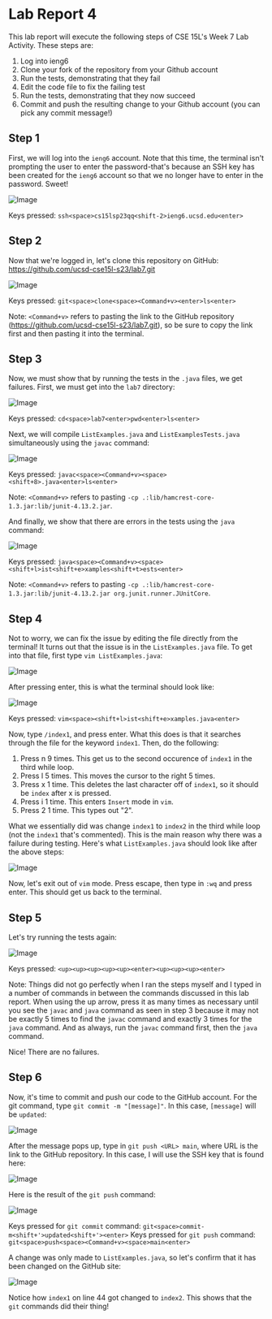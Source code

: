 # Lab Report 4

This lab report will execute the following steps of CSE 15L's Week 7 Lab Activity. These steps are:
1. Log into ieng6
2. Clone your fork of the repository from your Github account
3. Run the tests, demonstrating that they fail
4. Edit the code file to fix the failing test
5. Run the tests, demonstrating that they now succeed
6. Commit and push the resulting change to your Github account (you can pick any commit message!)

## Step 1

First, we will log into the `ieng6` account. Note that this time, the terminal isn't prompting the user to enter the password-that's because an SSH key has been created for the `ieng6` account so that we no longer have to enter in the password. Sweet! 

![Image](ieng6login.png)

Keys pressed: `ssh<space>cs15lsp23qq<shift-2>ieng6.ucsd.edu<enter>`

## Step 2

Now that we're logged in, let's clone this repository on GitHub: https://github.com/ucsd-cse15l-s23/lab7.git 

![Image](gitclonelab7.png)

Keys pressed: `git<space>clone<space><Command+v><enter>ls<enter>`

Note: `<Command+v>` refers to pasting the link to the GitHub repository (https://github.com/ucsd-cse15l-s23/lab7.git), so be sure to copy the link first and then pasting it into the terminal. 

## Step 3
  
Now, we must show that by running the tests in the `.java` files, we get failures. First, we must get into the `lab7` directory:
  
![Image](cdlab7pwdls.png)
  
Keys pressed: `cd<space>lab7<enter>pwd<enter>ls<enter>`

Next, we will compile `ListExamples.java` and `ListExamplesTests.java` simultaneously using the `javac` command:

![Image](compile.png)

Keys pressed: `javac<space><Command+v><space><shift+8>.java<enter>ls<enter>`

Note: `<Command+v>` refers to pasting `-cp .:lib/hamcrest-core-1.3.jar:lib/junit-4.13.2.jar`. 

And finally, we show that there are errors in the tests using the `java` command:

![Image](failure.png)

Keys pressed: `java<space><Command+v><space><shift+l>ist<shift+e>xamples<shift+t>ests<enter>`

Note: `<Command+v>` refers to pasting `-cp .:lib/hamcrest-core-1.3.jar:lib/junit-4.13.2.jar org.junit.runner.JUnitCore`. 

## Step 4

Not to worry, we can fix the issue by editing the file directly from the terminal! It turns out that the issue is in the `ListExamples.java` file. To get into that file, first type `vim ListExamples.java`:

![Image](vim_command.png)

After pressing enter, this is what the terminal should look like:
  
![Image](editListExamples.png)
  
Keys pressed: `vim<space><shift+l>ist<shift+e>xamples.java<enter>`

Now, type `/index1`, and press enter. What this does is that it searches through the file for the keyword `index1`. Then, do the following:
1. Press n 9 times. This get us to the second occurence of `index1` in the third while loop. 
2. Press l 5 times. This moves the cursor to the right 5 times. 
3. Press x 1 time. This deletes the last character off of `index1`, so it should be `index` after x is pressed.
4. Press i 1 time. This enters `Insert` mode in `vim`.
5. Press 2 1 time. This types out "2". 
  
What we essentially did was change `index1` to `index2` in the third while loop (not the `index1` that's commented). This is the main reason why there was a failure during testing. Here's what `ListExamples.java` should look like after the above steps:

![Image](edits.png)

Now, let's exit out of `vim` mode. Press escape, then type in `:wq` and press enter. This should get us back to the terminal. 

## Step 5

Let's try running the tests again: 

![Image](success.png)

Keys pressed: `<up><up><up><up><up><enter><up><up><up><enter>`

Note: Things did not go perfectly when I ran the steps myself and I typed in a number of commands in between the commands discussed in this lab report. When using the up arrow, press it as many times as necessary until you see the `javac` and `java` command as seen in step 3 because it may not be exactly 5 times to find the `javac` command and exactly 3 times for the `java` command. And as always, run the `javac` command first, then the `java` command.

Nice! There are no failures. 

## Step 6

Now, it's time to commit and push our code to the GitHub account. For the git command, type `git commit -m "[message]"`. In this case, `[message]` will be `updated`:

![Image](gitcommit.png)

After the message pops up, type in `git push <URL> main`, where URL is the link to the GitHub repository. In this case, I will use the SSH key that is found here:
  
![Image](ssh.png)

Here is the result of the `git push` command:

![Image](gitpush.png)

Keys pressed for `git commit` command: `git<space>commit-m<shift+'>updated<shift+'><enter>`
Keys pressed for `git push` command: `git<space>push<space><Command+v><space>main<enter>`

A change was only made to `ListExamples.java`, so let's confirm that it has been changed on the GitHub site:

![Image](change.png)

Notice how `index1` on line 44 got changed to `index2`. This shows that the `git` commands did their thing!
